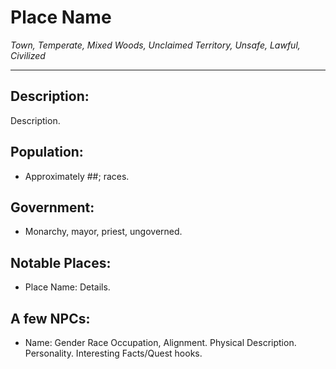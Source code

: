 
# Place Name
_Town, Temperate, Mixed Woods, Unclaimed Territory, Unsafe, Lawful, Civilized_

---
## Description:

Description.

## Population:

-   Approximately ##; races.

## Government:

-   Monarchy, mayor, priest, ungoverned.

## Notable Places:

-   Place Name: Details.

## A few NPCs:

-   Name: Gender Race Occupation, Alignment. Physical Description. Personality. Interesting Facts/Quest hooks.
